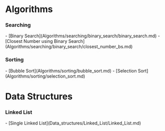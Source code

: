 <h1>Algorithms</h1>
<h3>Searching</h3>
- [Binary Search](Algorithms/searching/binary_search/binary_search.md)
- [Closest Number using Binary Search](Algorithms/searching/binary_search/closest_number_bs.md)

<h3>Sorting</h3>
- [Bubble Sort](Algorithms/sorting/bubble_sort.md)
- [Selection Sort](Algorithms/sorting/selection_sort.md)


<h1>Data Structures</h1>
<h3>Linked List</h3>
- [Single Linked List](Data_structures/Linked_List/Linked_List.md)
